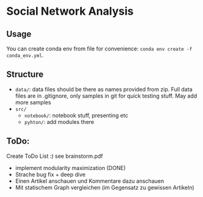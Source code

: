 # Social Network Analysis
## Usage
You can create conda env from file for convenience: ``` conda env create -f conda_env.yml ```. 

## Structure
- `data/`: data files should be there as names provided from zip. Full data files are in .gitignore, only samples in git for quick testing stuff. May add more samples
- `src/`
    - `notebook/`: notebook stuff, presenting etc
    - `pyhton/`: add modules there

## ToDo:
Create ToDo List :)
see brainstorm.pdf

- implement modularity maximization (DONE)
- Strache bug fix + deep dive
- Einen Artikel anschauen und Kommentare dazu anschauen
- Mit statischem Graph vergleichen (im Gegensatz zu gewissen Artikeln)